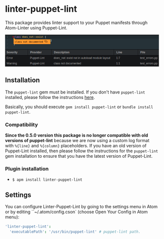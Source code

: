 # linter-puppet-lint

This package provides linter support to your Puppet manifests through Atom-Linter
using Puppet-Lint.

![Preview](https://raw.githubusercontent.com/AtomLinter/linter-puppet-lint/master/linter_puppet_lint.png)

## Installation

The `puppet-lint` gem must be installed. If you don't have `puppet-lint`
installed, please follow the instructions [here](http://puppet-lint.com/).

Basically, you should execute `gem install puppet-lint` or `bundle install puppet-lint`.

### Compatibility

__Since the 0.5.0 version this package is no longer compatible with old
versions of puppet-lint__ because we are now using a custom log format with
`%{line}` and `%{column}` placeholders. If you have an old version of Puppet-Lint
installed, then please follow the instructions for the `puppet-lint` gem installation
to ensure that you have the latest version of Puppet-Lint.

### Plugin installation

*   `$ apm install linter-puppet-lint`

## Settings

You can configure Linter-Puppet-Lint by going to the settings menu in Atom or
by editing ``~/.atom/config.cson` (choose Open Your Config in Atom menu):

```coffeescript
'linter-puppet-lint':
  'executablePath': '/usr/bin/puppet-lint' # puppet-lint path.
```
